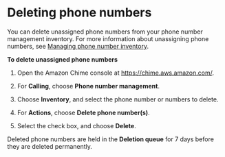 # Deleting phone numbers<a name="delete-phone"></a>

You can delete unassigned phone numbers from your phone number management inventory\. For more information about unassigning phone numbers, see [Managing phone number inventory](phone-inventory.md)\.

**To delete unassigned phone numbers**

1. Open the Amazon Chime console at [https://chime\.aws\.amazon\.com/](https://chime.aws.amazon.com)\.

1. For **Calling**, choose **Phone number management**\.

1. Choose **Inventory**, and select the phone number or numbers to delete\.

1. For **Actions**, choose **Delete phone number\(s\)**\.

1. Select the check box, and choose **Delete**\.

Deleted phone numbers are held in the **Deletion queue** for 7 days before they are deleted permanently\.